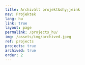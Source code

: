 ```yaml
---
title: Archivált projekt&shy;jeink
nav: Projektek
lang: hu
link: true
layout: page
permalink: /projects_hu/
img: /assets/img/archived.jpeg
ref: projects
projects: true
archived: true
order: 2
---
```

